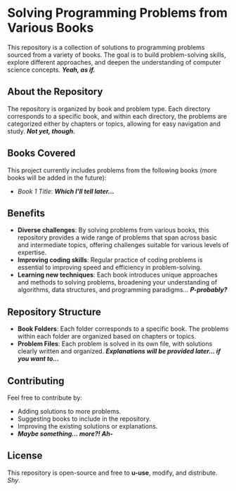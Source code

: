 # Solving Programming Problems from Various Books

This repository is a collection of solutions to programming problems sourced from a variety of books. The goal is to build problem-solving skills, explore different approaches, and deepen the understanding of computer science concepts. ***Yeah, as if.***

## About the Repository

The repository is organized by book and problem type. Each directory corresponds to a specific book, and within each directory, the problems are categorized either by chapters or topics, allowing for easy navigation and study. ***Not yet, though.***

## Books Covered

This project currently includes problems from the following books (more books will be added in the future):

- *Book 1 Title*: ***Which I'll tell later...***

## Benefits

- **Diverse challenges**: By solving problems from various books, this repository provides a wide range of problems that span across basic and intermediate topics, offering challenges suitable for various levels of expertise.
- **Improving coding skills**: Regular practice of coding problems is essential to improving speed and efficiency in problem-solving.
- **Learning new techniques**: Each book introduces unique approaches and methods to solving problems, broadening your understanding of algorithms, data structures, and programming paradigms... ***P-probably?***

## Repository Structure

- **Book Folders**: Each folder corresponds to a specific book. The problems within each folder are organized based on chapters or topics.
- **Problem Files**: Each problem is solved in its own file, with solutions clearly written and organized. ***Explanations will be provided later... if you want to...***

## Contributing

Feel free to contribute by:
- Adding solutions to more problems.
- Suggesting books to include in the repository.
- Improving the existing solutions or explanations.
- ***Maybe something... more?! Ah-***

## License

This repository is open-source and free to **u-use**, modify, and distribute. *Shy*.
